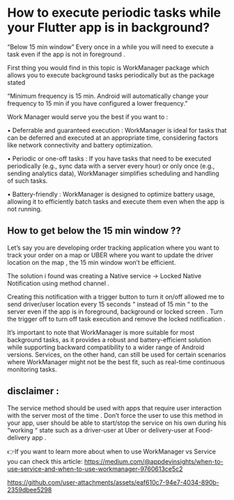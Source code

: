 # How to execute periodic tasks while your Flutter app is in background?   
“Below 15 min window”
Every once in a while you will need to execute a task even if the app is not in foreground .

First thing you would find in this topic is WorkManager package which allows you to execute background tasks periodically but as the package stated 

“Minimum frequency is 15 min. Android will automatically change your frequency to 15 min if you have configured a lower frequency.”

Work Manager  would serve you the best if you want to :

• Deferrable and guaranteed execution : WorkManager is ideal for tasks that can be deferred and executed at an appropriate time, considering factors like network connectivity and battery optimization.

• Periodic or one-off tasks : If you have tasks that need to be executed periodically (e.g., sync data with a server every hour) or only once (e.g., sending analytics data), WorkManager simplifies scheduling and handling of such tasks.

• Battery-friendly : WorkManager is designed to optimize battery usage, allowing it to efficiently batch tasks and execute them even when the app is not running.

## How to get below the 15 min window  ??
 Let’s say you are developing order tracking application where you want to track your order on a map or UBER where you want to update the driver location on the map , the 15 min window won’t be efficient.

The solution i found was creating a Native service → Locked Native Notification using method channel .

Creating this notification with a trigger button to turn it on/off  allowed me to send driver/user location every  15 seconds   “ instead of 15 min “ to the server even if the app is in foreground, background  or locked screen .
Turn the trigger off to turn off  task execution and remove the locked notification  .

It’s important to note that WorkManager is more suitable for most background tasks, as it provides a robust and battery-efficient solution while supporting backward compatibility to a wider range of Android versions. 
Services, on the other hand, can still be used for certain scenarios where WorkManager might not be the best fit, such as real-time continuous monitoring tasks.

## disclaimer :
The service method should be used with apps that require user interaction with the server most of the time .
Don’t force the user to use this method in your app, user should be able to start/stop the service on his own during his “working “ state such as a driver-user at Uber or delivery-user at Food-delivery app . 

👉If you want to learn more about when to use WorkManager vs Service you can check this article: https://medium.com/@appdevinsights/when-to-use-service-and-when-to-use-workmanager-9760613ce5c2



https://github.com/user-attachments/assets/eaf610c7-94e7-4034-890b-2359dbee5298

